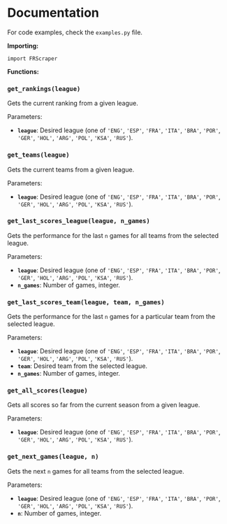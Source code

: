 # Documentation

For code examples, check the `examples.py` file.

**Importing:**
```
import FRScraper
```

**Functions:**
### `get_rankings(league)`
Gets the current ranking from a given league.

Parameters:
  - **`league`**: Desired league (one of `'ENG'`, `'ESP'`, `'FRA'`, `'ITA'`, `'BRA'`, `'POR'`, `'GER'`, `'HOL'`, `'ARG'`, `'POL'`, `'KSA'`, `'RUS'`).
  
### `get_teams(league)`
Gets the current teams from a given league.

Parameters:
  - **`league`**: Desired league (one of `'ENG'`, `'ESP'`, `'FRA'`, `'ITA'`, `'BRA'`, `'POR'`, `'GER'`, `'HOL'`, `'ARG'`, `'POL'`, `'KSA'`, `'RUS'`).

### `get_last_scores_league(league, n_games)`
Gets the performance for the last `n` games for all teams from the selected league.

Parameters:
  - **`league`**: Desired league (one of `'ENG'`, `'ESP'`, `'FRA'`, `'ITA'`, `'BRA'`, `'POR'`, `'GER'`, `'HOL'`, `'ARG'`, `'POL'`, `'KSA'`, `'RUS'`).
  - **`n_games`**: Number of games, integer.

### `get_last_scores_team(league, team, n_games)`
Gets the performance for the last `n` games for a particular team from the selected league.

Parameters:
  - **`league`**: Desired league (one of `'ENG'`, `'ESP'`, `'FRA'`, `'ITA'`, `'BRA'`, `'POR'`, `'GER'`, `'HOL'`, `'ARG'`, `'POL'`, `'KSA'`, `'RUS'`).
  - **`team`**: Desired team from the selected league.
  - **`n_games`**: Number of games, integer.

### `get_all_scores(league)`
Gets all scores so far from the current season from a given league.

Parameters:
  - **`league`**: Desired league (one of `'ENG'`, `'ESP'`, `'FRA'`, `'ITA'`, `'BRA'`, `'POR'`, `'GER'`, `'HOL'`, `'ARG'`, `'POL'`, `'KSA'`, `'RUS'`).

### `get_next_games(league, n)`
Gets the next `n` games for all teams from the selected league.

Parameters:
  - **`league`**: Desired league (one of `'ENG'`, `'ESP'`, `'FRA'`, `'ITA'`, `'BRA'`, `'POR'`, `'GER'`, `'HOL'`, `'ARG'`, `'POL'`, `'KSA'`, `'RUS'`).
  - **`n`**: Number of games, integer.